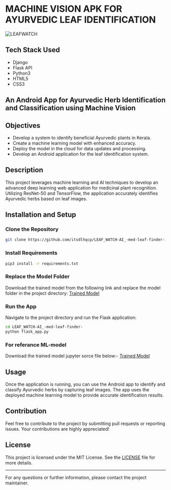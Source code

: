 
# MACHINE VISION APK FOR AYURVEDIC LEAF IDENTIFICATION

![LEAFWATCH](https://github.com/user-attachments/assets/362804f1-40e3-43a3-aba7-6aac7b29fbd2)

## Tech Stack Used
- Django
- Flask API
- Python3
- HTML5
- CSS3

## An Android App for Ayurvedic Herb Identification and Classification using Machine Vision

## Objectives

- Develop a system to identify beneficial Ayurvedic plants in Kerala.
- Create a machine learning model with enhanced accuracy.
- Deploy the model in the cloud for data updates and processing.
- Develop an Android application for the leaf identification system.

## Description

This project leverages machine learning and AI techniques to develop an advanced deep learning web application for medicinal plant recognition. Utilizing ResNet-50 and TensorFlow, the application accurately identifies Ayurvedic herbs based on leaf images.

## Installation and Setup

### Clone the Repository
```bash
git clone https://github.com/itsdlhqcp/LEAF_WATCH-AI_-med-leaf-finder-.git
```

### Install Requirements
```bash
pip3 install -r requirements.txt
```

### Replace the Model Folder
Download the trained model from the following link and replace the model folder in the project directory:
[Trained Model](https://drive.google.com/file/d/1ReCSTXoSDQsdjFMnzsO7z149B9kgh3E6/view?usp=drive_link)

### Run the App
Navigate to the project directory and run the Flask application:
```bash
cd LEAF_WATCH-AI_-med-leaf-finder-
python flask_app.py
```



### For referance ML-model
Download the trained model jupyter sorce file below:-
[Trained Model](https://drive.google.com/drive/folders/1OLztnR-Wxs64g9zm0qPgQd_5BI8cE2Wy?usp=drive_link)

## Usage
Once the application is running, you can use the Android app to identify and classify Ayurvedic herbs by capturing leaf images. The app uses the deployed machine learning model to provide accurate identification results.

## Contribution
Feel free to contribute to the project by submitting pull requests or reporting issues. Your contributions are highly appreciated!

## License
This project is licensed under the MIT License. See the [LICENSE](LICENSE) file for more details.

---

For any questions or further information, please contact the project maintainer.
